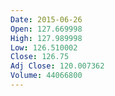 ```yaml
---
Date: 2015-06-26
Open: 127.669998
High: 127.989998
Low: 126.510002
Close: 126.75
Adj Close: 120.007362
Volume: 44066800
---
```


